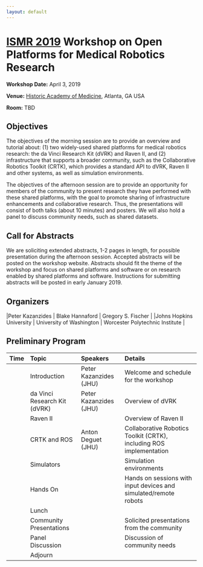 ```yaml
---
layout: default
---
```


# [ISMR 2019](http://www.ismr.gatech.edu/) Workshop on Open Platforms for Medical Robotics Research

**Workshop Date:**  April 3, 2019

**Venue:** [Historic Academy of Medicine](https://academy.gatech.edu/), Atlanta, GA USA

**Room:** TBD

## Objectives

The objectives of the morning session are to provide an overview and tutorial about: (1) two widely-used shared platforms for medical robotics research: the da Vinci Research Kit (dVRK) and Raven II, and (2) infrastructure that supports a broader community, such as the Collaborative Robotics Toolkit (CRTK), which provides a standard API to dVRK, Raven II and other systems, as well as simulation environments.

The objectives of the afternoon session are to provide an opportunity for members of the community to present research they have performed with these shared platforms, with the goal to promote sharing of infrastructure enhancements and collaborative research.  Thus, the presentations will consist of both talks (about 10 minutes) and posters. We will also hold a panel to discuss community needs, such as shared datasets.

## Call for Abstracts

We are soliciting extended abstracts, 1-2 pages in length, for possible presentation during the afternoon session.  Accepted abstracts will be posted on the workshop website.  Abstracts should fit the theme of the workshop and focus on shared platforms and software or on research enabled by shared platforms and software. Instructions for submitting abstracts will be posted in early January 2019.

## Organizers

|Peter Kazanzides          | Blake Hannaford           | Gregory S. Fischer              |
|Johns Hopkins University  | University of Washington  | Worcester Polytechnic Institute |

## Preliminary Program

| Time  | Topic        | Speakers | Details |
|:------|:-------------|:---------|:--------|
|       | Introduction | Peter Kazanzides (JHU) | Welcome and schedule for the workshop |
|       | da Vinci Research Kit (dVRK) | Peter Kazanzides (JHU) | Overview of dVRK |
|       | Raven II    |       | Overview of Raven II |
|       | CRTK and ROS | Anton Deguet (JHU) | Collaborative Robotics Toolkit (CRTK), including ROS implementation |
|       | Simulators   |  | Simulation environments |
|       | Hands On | | Hands on sessions with input devices and simulated/remote robots |
|       | Lunch | | |
|       | Community Presentations |  | Solicited presentations from the community |
|       | Panel Discussion |  | Discussion of community needs |
|       | Adjourn | | |
